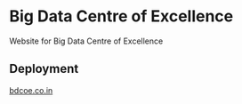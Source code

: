 
# Big Data Centre of Excellence

Website for Big Data Centre of Excellence


## Deployment

[bdcoe.co.in](http://bdcoe.co.in)